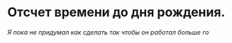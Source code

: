 # Отсчет времени до дня рождения.
###### Я пока не придумал как сделать так чтобы он работал больше го
